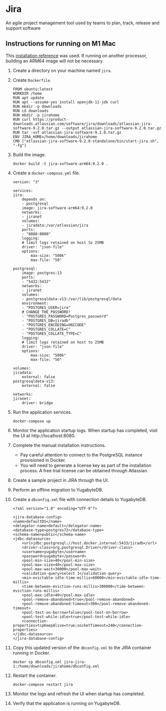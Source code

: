 # Jira

An agile project management tool used by teams to plan, track, release and support software

## Instructions for running on M1 Mac

This [installation reference](https://community.atlassian.com/t5/Jira-articles/Atlassian-Jira-Docker-for-Apple-M1-processors/ba-p/2120698) was used. If running on another processor, building an ARM64 image will not be necessary.

1. Create a directory on your machine named `jira`.
2. Create `Dockerfile`.

   ```
   FROM ubuntu:latest
   WORKDIR /home
   RUN apt update
   RUN apt --assume-yes install openjdk-11-jdk curl
   RUN mkdir -p downloads
   RUN cd downloads
   RUN mkdir -p jirahome
   RUN curl https://product-downloads.atlassian.com/software/jira/downloads/atlassian-jira-software-9.2.0.tar.gz --output atlassian-jira-software-9.2.0.tar.gz
   RUN tar -xvf atlassian-jira-software-9.2.0.tar.gz
   ENV JIRA_HOME=/home/downloads/jirahome
   CMD ["atlassian-jira-software-9.2.0-standalone/bin/start-jira.sh", "-fg"]
   ```

3. Build the image.
   ```
   docker build -t jira-software-arm64:9.2.0 .
   ```
4. Create a `docker-compose.yml` file.

   ```
   version: "3"

   services:
   jira:
       depends_on:
       - postgresql
       image: jira-software-arm64:9.2.0
       networks:
       - jiranet
       volumes:
       - jiradata:/var/atlassian/jira
       ports:
       - "8080:8080"
       logging:
       # limit logs retained on host to 25MB
       driver: "json-file"
       options:
           max-size: "500k"
           max-file: "50"

   postgresql:
       image: postgres:13
       ports:
       - "5432:5432"
       networks:
       - jiranet
       volumes:
       - postgresqldata-v13:/var/lib/postgresql/data
       environment:
       - "POSTGRES_USER=jira"
       # CHANGE THE PASSWORD!
       - "POSTGRES_PASSWORD=Postgres_password"
       - "POSTGRES_DB=jiradb"
       - "POSTGRES_ENCODING=UNICODE"
       - "POSTGRES_COLLATE=C"
       - "POSTGRES_COLLATE_TYPE=C"
       logging:
       # limit logs retained on host to 25MB
       driver: "json-file"
       options:
           max-size: "500k"
           max-file: "50"

   volumes:
   jiradata:
       external: false
   postgresqldata-v13:
       external: false

   networks:
   jiranet:
       driver: bridge
   ```

5. Run the application services.
   ```
   docker-compose up
   ```
6. Monitor the application startup logs. When startup has completed, visit the UI at http://localhost:8080.
7. Complete the manual installation instructions.
   - Pay careful attention to connect to the PostgreSQL instance provisioned in Docker.
   - You will need to generate a license key as part of the installation process. A free trial license can be obtained through Atlassian.
8. Create a sample project in JIRA through the UI.
9. Perform an offline migration to YugabyteDB.
10. Create a `dbconfig.xml` file with connection details to YugabyteDB.

    ```
    <?xml version="1.0" encoding="UTF-8"?>

    <jira-database-config>
    <name>defaultDS</name>
    <delegator-name>default</delegator-name>
    <database-type>postgres72</database-type>
    <schema-name>public</schema-name>
    <jdbc-datasource>
        <url>jdbc:postgresql://host.docker.internal:5433/jiradb</url>
        <driver-class>org.postgresql.Driver</driver-class>
        <username>yugabyte</username>
        <password>yugabyte</password>
        <pool-min-size>40</pool-min-size>
        <pool-max-size>40</pool-max-size>
        <pool-max-wait>30000</pool-max-wait>
        <validation-query>select 1</validation-query>
        <min-evictable-idle-time-millis>60000</min-evictable-idle-time-millis>
        <time-between-eviction-runs-millis>300000</time-between-eviction-runs-millis>
        <pool-max-idle>40</pool-max-idle>
        <pool-remove-abandoned>true</pool-remove-abandoned>
        <pool-remove-abandoned-timeout>300</pool-remove-abandoned-timeout>
        <pool-test-on-borrow>false</pool-test-on-borrow>
        <pool-test-while-idle>true</pool-test-while-idle>
        <connection-properties>tcpKeepAlive=true;socketTimeout=240</connection-properties>
    </jdbc-datasource>
    </jira-database-config>
    ```

11. Copy this updated version of the `dbconfig.xml` to the JIRA container running in Docker.
    ```
    docker cp dbconfig.xml jira-jira-1:/home/downloads/jirahome/dbconfig.xml
    ```
12. Restart the container.
    ```
    docker-compose restart jira
    ```
13. Monitor the logs and refresh the UI when startup has completed.
14. Verify that the application is running on YugabyteDB.
